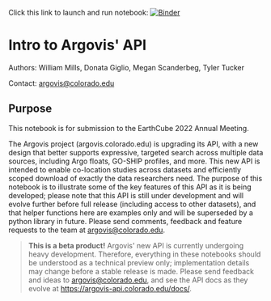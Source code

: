 Click this link to launch and run notebook: [![Binder](https://mybinder.org/badge_logo.svg)](https://mybinder.org/v2/gh/earthcube2022/ec22_mills_etal/rc?labpath=WM_01_intro_to_argovis_api.ipynb)

# Intro to Argovis' API

Authors: William Mills, Donata Giglio, Megan Scanderbeg, Tyler Tucker

Contact: argovis@colorado.edu

## Purpose

This notebook is for submission to the EarthCube 2022 Annual Meeting.

The Argovis project (argovis.colorado.edu) is upgrading its API, with a new design that better supports expressive, targeted search across multiple data sources, including Argo floats, GO-SHIP profiles, and more. This new API is intended to enable co-location studies across datasets and efficiently scoped download of exactly the data researchers need. The purpose of this notebook is to illustrate some of the key features of this API as it is being developed; please note that this API is still under development and will evolve further before full release (including access to other datasets), and that helper functions here are examples only and will be superseded by a python library in future. Please send comments, feedback and feature requests to the team at argovis@colorado.edu.

> **This is a beta product!**
> Argovis' new API is currently undergoing heavy development. Therefore, everything in these notebooks should be understood as a technical preview only; implementation details may change before a 
stable release is made. Please send feedback and ideas to argovis@colorado.edu, and see the API docs as they evolve at https://argovis-api.colorado.edu/docs/.
